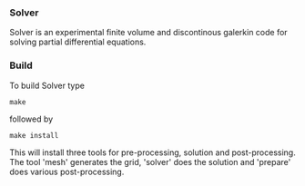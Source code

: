 ### Solver

Solver is an experimental finite volume and discontinous galerkin code 
for solving partial differential equations.

### Build

To build Solver type

    make

followed by

    make install

This will install three tools for pre-processing, solution and post-processing.
The tool 'mesh' generates the grid, 'solver' does the solution and 'prepare' does
various post-processing.